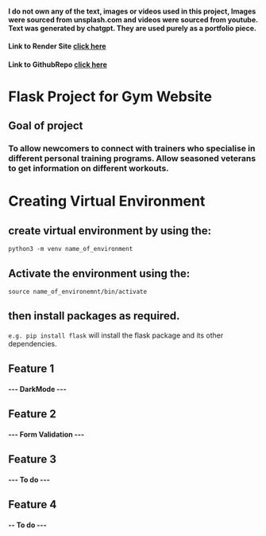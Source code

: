 #### I do not own any of the text, images or videos used in this project, Images were sourced from unsplash.com and videos were sourced from youtube. Text was generated by chatgpt. They are used purely as a portfolio piece.

#### Link to Render Site [click here](https://python-assignment-submission.onrender.com)

#### Link to GithubRepo [click here](https://github.com/Emmaf97/Python_assignment_submission)

# Flask Project for Gym Website
## Goal of project
### To allow newcomers to connect with trainers who specialise in different personal training programs. Allow seasoned veterans to get information on different workouts.


# Creating Virtual Environment
## create virtual environment by using the:
`python3 -m venv name_of_environment`
## Activate the environment using the:
`source name_of_environemnt/bin/activate`
## then install packages as required.
`e.g. pip install flask`
will install the flask package and its other dependencies.

## Feature 1
#### --- DarkMode ---

## Feature 2
#### --- Form Validation ---

## Feature 3
#### --- To do  ---

## Feature 4
#### -- To do ---

